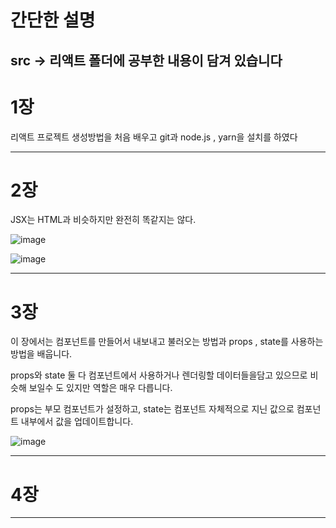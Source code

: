 
# 간단한 설명

## src → 리액트 폴더에 공부한 내용이 담겨 있습니다

# 1장

리액트 프로젝트 생성방법을 처음 배우고 git과 node.js , yarn을 설치를 하였다

---

# 2장

JSX는 HTML과 비슷하지만 완전히 똑같지는 않다.

![image](https://user-images.githubusercontent.com/112991701/192230626-e0f7c26c-4145-4988-8fd3-77fdea64e127.png)


![image](https://user-images.githubusercontent.com/112991701/192230712-c99e7642-2892-4072-a8be-0d8565e1aa0f.png)

---

# 3장

이 장에서는 컴포넌트를 만들어서 내보내고 불러오는 방법과 props , state를 사용하는 방법을 배웁니다. 

props와 state 둘 다 컴포넌트에서 사용하거나 렌더링할 데이터들을담고 있으므로 비슷해 보일수 도 있지만 역할은 매우 다릅니다.

 props는 부모 컴포넌트가 설정하고, state는 컴포넌트 자체적으로 지닌 값으로 컴포넌트 내부에서 값을 업데이트합니다.

![image](https://user-images.githubusercontent.com/112991701/192230836-50c811f5-d5a9-441e-abbd-f1718acea2da.png)

---

# 4장


---
